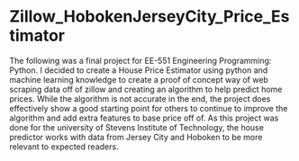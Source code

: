 # Zillow_HobokenJerseyCity_Price_Estimator

The following was a final project for EE-551 Engineering Programming: Python. I decided to create a House Price Estimator using python and machine learning knowledge to create a proof of concept way of web scraping data off of zillow and creating an algorithm to help predict home prices. While the algorithm is not accurate in the end, the project does effectively show a good starting point for others to continue to improve the algorithm and add extra features to base price off of. As this project was done for the university of Stevens Institute of Technology, the house predictor works with data from Jersey City and Hoboken to be more relevant to expected readers.

